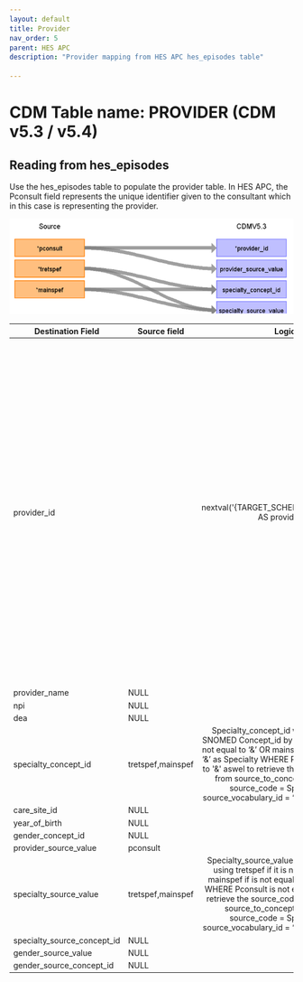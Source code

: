 ```yaml
---
layout: default
title: Provider
nav_order: 5
parent: HES APC
description: "Provider mapping from HES APC hes_episodes table"

---
```


# CDM Table name: PROVIDER (CDM v5.3 / v5.4)

## Reading from hes_episodes

Use the hes_episodes table to populate the provider table. In HES APC, the Pconsult field represents the unique identifier given to the consultant which in this case is representing the provider.  

![](images/image3.png)

| Destination Field | Source field | Logic | Comment field |
| --- | --- | :---: | --- |
| provider_id |  | nextval('{TARGET_SCHEMA}.sequence_pro') AS provider_id | A sequence named sequence_pro is established in the TARGET_SCHEMA to generate provider_id's. The next value of this sequence is determined by fetching the highest value from a table named "_max_id". "_max_id" is a repository for maximum ID values across various tables in the CDM. It selects the specific maximum ID by filtering on the table_name column, where it matches 'provider'. Consequently, the sequence_pro sequence generates IDs based on the maximum value found in _max_id for the 'provider' table |
| provider_name | NULL |  |  |
| npi | NULL |  |  |
| dea | NULL |  |  |
| specialty_concept_id | tretspef,mainspef | Specialty_concept_id will be mapped to SNOMED Concept_id by using tretspef if it is not equal to ‘&’ OR mainspef if is not equal to ‘&’ as Specialty WHERE Pconsult is not equal to '&' aswel to retrieve the target_concept_id from source_to_concept_map WHERE source_code = Specialty AND source_vocabulary_id = “HES_SPEC_STCM”.|  |
| care_site_id |NULL | | |
| year_of_birth | NULL |  |  |
| gender_concept_id | NULL | |  |
| provider_source_value | pconsult |  |  |
| specialty_source_value | tretspef,mainspef | Specialty_source_value will be mapped by using tretspef if it is not equal to ‘&’ OR mainspef if is not equal to ‘&’ as Specialty WHERE Pconsult is not equal to ‘&’ aswel to retrieve the source_code_description from source_to_concept_map WHERE source_code = Specialty AND source_vocabulary_id = “HES_SPEC_STCM”.|  |
| specialty_source_concept_id | NULL |  | |
| gender_source_value | NULL| |  |
| gender_source_concept_id | NULL |  | |